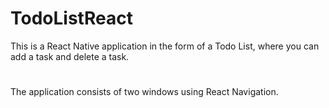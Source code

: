 # TodoListReact

This is a React Native application in the form of a Todo List, where you can add a task and delete a task.

#

The application consists of two windows using React Navigation.

#
